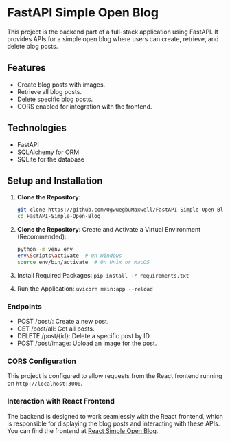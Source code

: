 # FastAPI Simple Open Blog

This project is the backend part of a full-stack application using FastAPI. It provides APIs for a simple open blog where users can create, retrieve, and delete blog posts.

## Features

- Create blog posts with images.
- Retrieve all blog posts.
- Delete specific blog posts.
- CORS enabled for integration with the frontend.

## Technologies

- FastAPI
- SQLAlchemy for ORM
- SQLite for the database

## Setup and Installation

1. **Clone the Repository**:
    ```bash
   git clone https://github.com/OgwuegbuMaxwell/FastAPI-Simple-Open-Blog.git
   cd FastAPI-Simple-Open-Blog
    ```

2. **Clone the Repository**:
Create and Activate a Virtual Environment (Recommended):

    ```bash
    python -m venv env
    env\Scripts\activate  # On Windows
    source env/bin/activate  # On Unix or MacOS
    ```

3. Install Required Packages:
`pip install -r requirements.txt`


4. Run the Application:
`uvicorn main:app --reload`


### Endpoints

- POST /post/: Create a new post.
- GET /post/all: Get all posts.
- DELETE /post/{id}: Delete a specific post by ID.
- POST /post/image: Upload an image for the post.


### CORS Configuration
This project is configured to allow requests from the React frontend running on `http://localhost:3000`.

### Interaction with React Frontend
The backend is designed to work seamlessly with the React frontend, which is responsible for displaying the blog posts and interacting with these APIs. You can find the frontend at [React Simple Open Blog](https://github.com/OgwuegbuMaxwell/React-Simple-Open-Blog).


